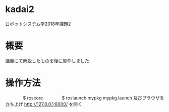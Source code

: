 # kadai2
ロボットシステム学2018年課題2

# 概要
講義にて解説したものを後に製作しました

# 操作方法
　　　　$ roscore
　　　　$ roslaunch mypkg mypkg.launch 
及びブラウザを立ち上げ
http://127.0.0.1:8000/ を開く
